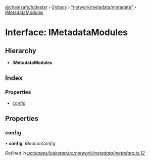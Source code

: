 [@chainsafe/lodestar](../README.md) › [Globals](../globals.md) › ["network/metadata/metadata"](../modules/_network_metadata_metadata_.md) › [IMetadataModules](_network_metadata_metadata_.imetadatamodules.md)

# Interface: IMetadataModules

## Hierarchy

* **IMetadataModules**

## Index

### Properties

* [config](_network_metadata_metadata_.imetadatamodules.md#config)

## Properties

###  config

• **config**: *IBeaconConfig*

*Defined in [packages/lodestar/src/network/metadata/metadata.ts:12](https://github.com/ChainSafe/lodestar/blob/0e426d2/packages/lodestar/src/network/metadata/metadata.ts#L12)*
